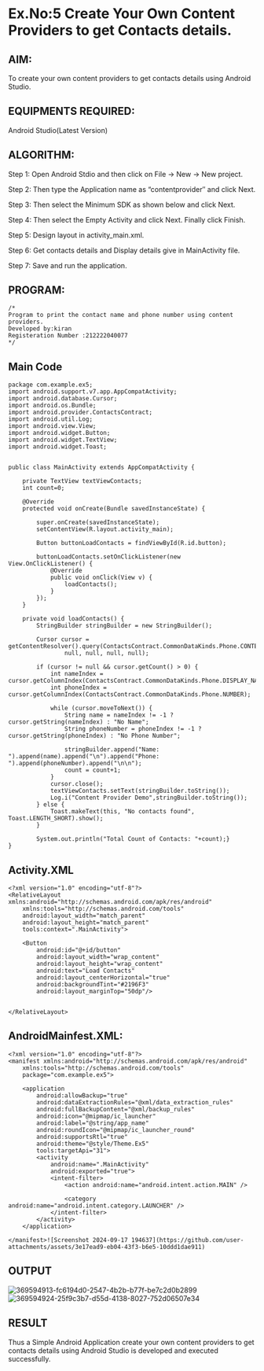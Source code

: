 
# Ex.No:5 Create Your Own Content Providers to get Contacts details.


## AIM:

To create your own content providers to get contacts details using Android Studio.

## EQUIPMENTS REQUIRED:

Android Studio(Latest Version)

## ALGORITHM:

Step 1: Open Android Stdio and then click on File -> New -> New project.

Step 2: Then type the Application name as “contentprovider″ and click Next. 

Step 3: Then select the Minimum SDK as shown below and click Next.

Step 4: Then select the Empty Activity and click Next. Finally click Finish.

Step 5: Design layout in activity_main.xml.

Step 6: Get contacts details and Display details give in MainActivity file.

Step 7: Save and run the application.

## PROGRAM:
```
/*
Program to print the contact name and phone number using content providers.
Developed by:kiran
Registeration Number :212222040077
*/
```
## Main Code
```
package com.example.ex5;
import android.support.v7.app.AppCompatActivity;
import android.database.Cursor;
import android.os.Bundle;
import android.provider.ContactsContract;
import android.util.Log;
import android.view.View;
import android.widget.Button;
import android.widget.TextView;
import android.widget.Toast;


public class MainActivity extends AppCompatActivity {

    private TextView textViewContacts;
    int count=0;

    @Override
    protected void onCreate(Bundle savedInstanceState) {

        super.onCreate(savedInstanceState);
        setContentView(R.layout.activity_main);

        Button buttonLoadContacts = findViewById(R.id.button);

        buttonLoadContacts.setOnClickListener(new View.OnClickListener() {
            @Override
            public void onClick(View v) {
                loadContacts();
            }
        });
    }

    private void loadContacts() {
        StringBuilder stringBuilder = new StringBuilder();

        Cursor cursor = getContentResolver().query(ContactsContract.CommonDataKinds.Phone.CONTENT_URI,
                null, null, null, null);

        if (cursor != null && cursor.getCount() > 0) {
            int nameIndex = cursor.getColumnIndex(ContactsContract.CommonDataKinds.Phone.DISPLAY_NAME_PRIMARY);
            int phoneIndex = cursor.getColumnIndex(ContactsContract.CommonDataKinds.Phone.NUMBER);

            while (cursor.moveToNext()) {
                String name = nameIndex != -1 ? cursor.getString(nameIndex) : "No Name";
                String phoneNumber = phoneIndex != -1 ? cursor.getString(phoneIndex) : "No Phone Number";

                stringBuilder.append("Name: ").append(name).append("\n").append("Phone: ").append(phoneNumber).append("\n\n");
                count = count+1;
            }
            cursor.close();
            textViewContacts.setText(stringBuilder.toString());
            Log.i("Content Provider Demo",stringBuilder.toString());
        } else {
            Toast.makeText(this, "No contacts found", Toast.LENGTH_SHORT).show();
        }

        System.out.println("Total Count of Contacts: "+count);}
}
```
## Activity.XML
```
<?xml version="1.0" encoding="utf-8"?>
<RelativeLayout xmlns:android="http://schemas.android.com/apk/res/android"
    xmlns:tools="http://schemas.android.com/tools"
    android:layout_width="match_parent"
    android:layout_height="match_parent"
    tools:context=".MainActivity">

    <Button
        android:id="@+id/button"
        android:layout_width="wrap_content"
        android:layout_height="wrap_content"
        android:text="Load Contacts"
        android:layout_centerHorizontal="true"
        android:backgroundTint="#2196F3"
        android:layout_marginTop="50dp"/>


</RelativeLayout>
```
## AndroidMainfest.XML:
```
<?xml version="1.0" encoding="utf-8"?>
<manifest xmlns:android="http://schemas.android.com/apk/res/android"
    xmlns:tools="http://schemas.android.com/tools"
    package="com.example.ex5">

    <application
        android:allowBackup="true"
        android:dataExtractionRules="@xml/data_extraction_rules"
        android:fullBackupContent="@xml/backup_rules"
        android:icon="@mipmap/ic_launcher"
        android:label="@string/app_name"
        android:roundIcon="@mipmap/ic_launcher_round"
        android:supportsRtl="true"
        android:theme="@style/Theme.Ex5"
        tools:targetApi="31">
        <activity
            android:name=".MainActivity"
            android:exported="true">
            <intent-filter>
                <action android:name="android.intent.action.MAIN" />

                <category android:name="android.intent.category.LAUNCHER" />
            </intent-filter>
        </activity>
    </application>

</manifest>![Screenshot 2024-09-17 194637](https://github.com/user-attachments/assets/3e17ead9-eb04-43f3-b6e5-10ddd1dae911)
```
## OUTPUT

![369594913-fc6194d0-2547-4b2b-b77f-be7c2d0b2899](https://github.com/user-attachments/assets/7f0138b7-affb-4c66-a501-1d0d456171a5)
![369594924-25f9c3b7-d55d-4138-8027-752d06507e34](https://github.com/user-attachments/assets/6649fbf8-e2b5-4001-ac76-0a1859c4e2a5)




## RESULT
Thus a Simple Android Application create your own content providers to get contacts details using Android Studio is developed and executed successfully.
